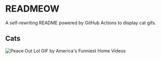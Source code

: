 # READMEOW

A self-rewriting README powered by GitHub Actions to display cat gifs.

## Cats

![Peace Out Lol GIF by America's Funniest Home Videos](https://media4.giphy.com/media/l4KibK3JwaVo0CjDO/200.gif?cid=9acd02dabr7pjfinyjlins5pps9v5jk8rjax5zff22568rvq&ep=v1_gifs_search&rid=200.gif&ct=g)

